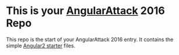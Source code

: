 # This is your [AngularAttack](https://www.angularattack.com) 2016 Repo

This repo is the start of your AngularAttack 2016 entry. It contains the simple [Angular2 starter](https://angular.io/docs/ts/latest/quickstart.html) files.





